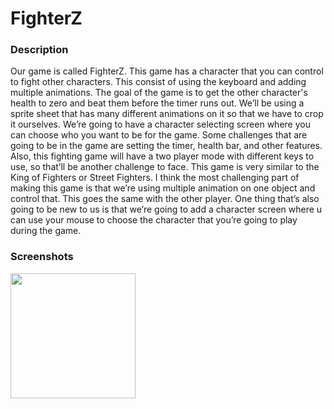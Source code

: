 <h1>FighterZ</h1>

<h3>Description</h3>

<p>
   Our game is called FighterZ. This game has a character that you can control to fight other characters. This consist of using the keyboard and adding multiple animations. The goal of the game is to get the other character's health to zero and beat them before the timer runs out. We’ll be using a sprite sheet that has many different animations on it so that we have to crop it ourselves. We’re going to have a character selecting screen where you can choose who you want to be for the game. Some challenges that are going to be in the game are setting the timer, health bar, and other features. Also, this fighting game will have a two player mode with different keys to use, so that’ll be another challenge to face. This game is very similar to the King of Fighters or Street Fighters. I think the most challenging part of making this game is that we’re using multiple animation on one object and control that. This goes the same with the other player. One thing that’s also going to be new to us is that we’re going to add a character screen where u can use your mouse to choose the character that you’re going to play during the game.
</p> 
</p>

<h3>Screenshots</h3>
<img src="https://github.com/apark0648/FighterZZ/blob/master/Start%20Screen.PNG" width="200px">
